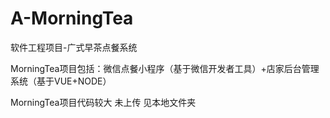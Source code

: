 # A-MorningTea
软件工程项目-广式早茶点餐系统

MorningTea项目包括：微信点餐小程序（基于微信开发者工具）+店家后台管理系统（基于VUE+NODE）


MorningTea项目代码较大 未上传 见本地文件夹
